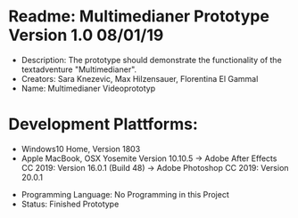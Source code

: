 # Readme: Multimedianer Prototype Version 1.0 08/01/19

- Description: The prototype should demonstrate the functionality of the textadventure "Multimedianer".
- Creators: Sara Knezevic, Max Hilzensauer, Florentina El Gammal
- Name: Multimedianer Videoprototyp
# Development Plattforms:
+ Windows10 Home, Version 1803
+ Apple MacBook, OSX Yosemite Version 10.10.5
-> Adobe After Effects CC 2019: Version 16.0.1 (Build 48)
-> Adobe Photoshop CC 2019: Version 20.0.1
- Programming Language: No Programming in this Project
- Status: Finished Prototype
